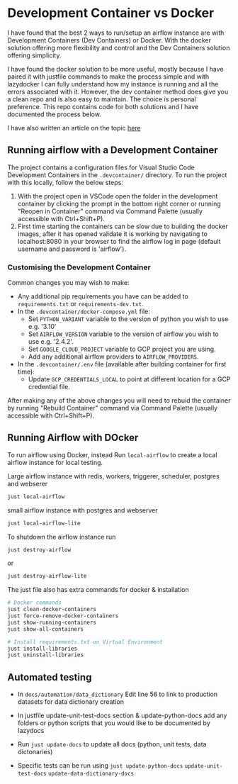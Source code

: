 # Development Container vs Docker

I have found that the best 2 ways to run/setup an airflow instance are with Development Containers (Dev Containers) or Docker. With the docker solution offering more flexibility and control and the Dev Containers solution offering simplicity.

I have found the docker solution to be more useful, mostly because I have paired it with justfile commands to make the process simple and with lazydocker I can fully understand how my instance is running and all the errors associated with it. However, the dev container method does give you a clean repo and is also easy to maintain. The choice is personal preference. This repo contains code for both solutions and I have documented the process below.

I have also written an article on the topic [here](https://medium.com/@harryalexdunn/deploying-airflow-locally-on-wsl2-with-docker-and-just-60f1bf95c8bd)

## Running airflow with a Development Container

The project contains a configuration files for Visual Studio Code Development Containers in the `.devcontainer/` directory. To run the project with this locally, follow the below steps:

1. With the project open in VSCode open the folder in the development container by clicking the prompt in the bottom right corner or running "Reopen in Container" command via Command Palette (usually accessible with Ctrl+Shift+P).
2. First time starting the containers can be slow due to building the docker images, after it has opened validate it is working by navigating to localhost:8080 in your browser to find the airflow log in page (default username and password is 'airflow').

### Customising the Development Container

Common changes you may wish to make:

- Any additional pip requirements you have can be added to `requirements.txt` or `requirements-dev.txt`.
- In the `.devcontainer/docker-compose.yml` file:
   - Set `PYTHON_VARIANT` variable to the version of python you wish to use e.g. '3.10'
   - Set `AIRFLOW_VERSION` variable to the version of airflow you wish to use e.g. '2.4.2'.
   - Set `GOOGLE_CLOUD_PROJECT` variable to GCP project you are using.
   - Add any additional airflow providers to `AIRFLOW_PROVIDERS`.
- In the `.devcontainer/.env` file (available after building container for first time):
    - Update `GCP_CREDENTIALS_LOCAL` to point at different location for a GCP credential file.

After making any of the above changes you will need to rebuid the container by running "Rebuild Container" command via Command Palette (usually accessible with Ctrl+Shift+P).

## Running Airflow with DOcker

To run airflow using Docker, instead Run `local-airflow` to create a local airflow instance for local testing.

Large airflow instance with redis, workers, triggerer, scheduler, postgres and webserer
```bash
just local-airflow
```
small airflow instance with postgres and webserver
```bash
just local-airflow-lite
```

To shutdown the airflow instance run
```bash
just destroy-airflow
```
or
```bash
just destroy-airflow-lite
```

The just file also has extra commands for docker & installation
```bash
# Docker commands
just clean-docker-containers
just force-remove-docker-containers
just show-running-containers
just show-all-containers

# Install requirements.txt on Virtual Environment
just install-libraries
just uninstall-libraries
```

## Automated testing

- In `docs/automation/data_dictionary` Edit line 56 to link to production datasets for data dictionary creation
- In justfile update-unit-test-docs section & update-python-docs add any folders or python scripts that you would like to be documented by lazydocs

- Run `just update-docs` to update all docs (python, unit tests, data dictonaries)

- Specific tests can be run using `just update-python-docs` `update-unit-test-docs` `update-data-dictionary-docs`

